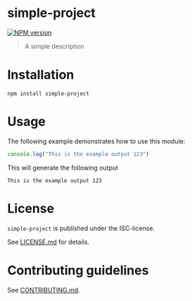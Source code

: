 # simple-project 

[![NPM version](https://img.shields.io/npm/v/simple-project.svg)](https://npmjs.com/package/simple-project)

> A simple description


# Installation

```
npm install simple-project
```

 
# Usage

The following example demonstrates how to use this module:

```js
console.log("This is the example output 123")
```

This will generate the following output

```
This is the example output 123
```



# License

`simple-project` is published under the ISC-license.

See [LICENSE.md](LICENSE.md) for details.


 
# Contributing guidelines

See [CONTRIBUTING.md](CONTRIBUTING.md).
